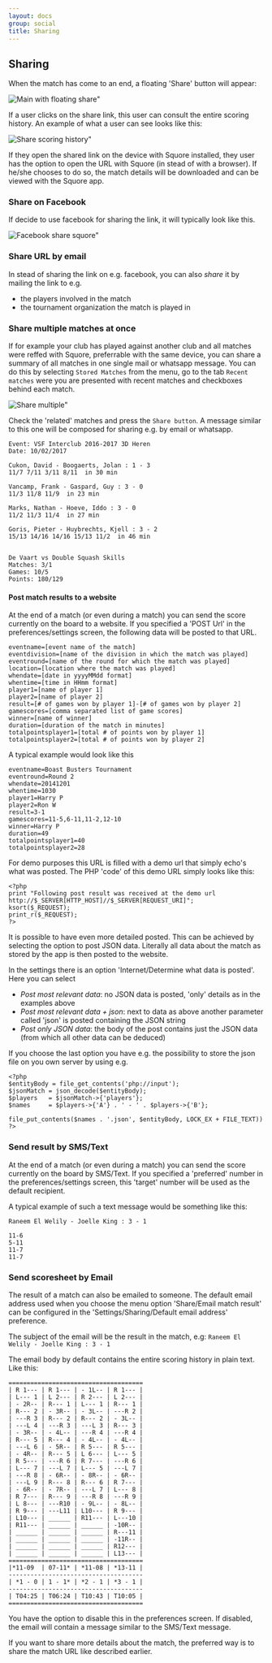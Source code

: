 ```yaml
---
layout: docs
group: social
title: Sharing
---
```

## Sharing

When the match has come to an end, a floating 'Share' button will appear:

![Main with floating share"](/img/sb.main.06.floating.sharebutton.png)

If a user clicks on the share link, this user can consult the entire scoring history.
An example of what a user can see looks like this:

![Share scoring history"](/img/browser.shared.score.history.01.png)

If they open the shared link on the device with Squore installed, they user has the option to open the URL with Squore (in stead of with a browser).
If he/she chooses to do so, the match details will be downloaded and can be viewed with the Squore app.

### Share on Facebook

If decide to use facebook for sharing the link, it will typically look like this.

![Facebook share squore"](/img/facebook.share.01.png)

### Share URL by email

In stead of sharing the link on e.g. facebook, you can also _share_ it by mailing the link to e.g.
* the players involved in the match
* the tournament organization the match is played in

### Share multiple matches at once

If for example your club has played against another club and all matches were reffed with Squore, preferrable with the same device, you can share a summary of all matches in one single mail or whatsapp message.
You can do this by selecting `Stored Matches` from the menu, go to the tab `Recent matches` were you are presented with recent matches and checkboxes behind each match.

![Share multiple"](/img/share.multiple.01.png)

Check the 'related' matches and press the `Share button`.
A message similar to this one will be composed for sharing e.g. by email or whatsapp.

    Event: VSF Interclub 2016-2017 3D Heren 
    Date: 10/02/2017
    
    Cukon, David - Boogaerts, Jolan : 1 - 3
    11/7 7/11 3/11 8/11  in 30 min
    
    Vancamp, Frank - Gaspard, Guy : 3 - 0
    11/3 11/8 11/9  in 23 min
    
    Marks, Nathan - Hoeve, Iddo : 3 - 0
    11/2 11/3 11/4  in 27 min
    
    Goris, Pieter - Huybrechts, Kjell : 3 - 2
    15/13 14/16 14/16 15/13 11/2  in 46 min
    
    
    De Vaart vs Double Squash Skills
    Matches: 3/1
    Games: 10/5
    Points: 180/129


#### Post match results to a website

At the end of a match (or even during a match) you can send the score currently on the board to a website.
If you specified a 'POST Url' in the preferences/settings screen, the following data will be posted to that URL.

    eventname=[event name of the match]
    eventdivision=[name of the division in which the match was played]
    eventround=[name of the round for which the match was played]
    location=[location where the match was played]
    whendate=[date in yyyyMMdd format]
    whentime=[time in HHmm format]
    player1=[name of player 1]
    player2=[name of player 2]
    result=[# of games won by player 1]-[# of games won by player 2]
    gamescores=[comma separated list of game scores]
    winner=[name of winner]
    duration=[duration of the match in minutes]
    totalpointsplayer1=[total # of points won by player 1]
    totalpointsplayer2=[total # of points won by player 2]

A typical example would look like this

    eventname=Boast Busters Tournament
    eventround=Round 2
    whendate=20141201
    whentime=1030
    player1=Harry P
    player2=Ron W
    result=3-1
    gamescores=11-5,6-11,11-2,12-10
    winner=Harry P
    duration=49
    totalpointsplayer1=40
    totalpointsplayer2=28

For demo purposes this URL is filled with a demo url that simply echo's what was posted.
The PHP 'code' of this demo URL simply looks like this:

    <?php
    print "Following post result was received at the demo url http://$_SERVER[HTTP_HOST]//$_SERVER[REQUEST_URI]";
    ksort($_REQUEST);
    print_r($_REQUEST);
    ?>

It is possible to have even more detailed posted. This can be achieved by selecting the option to post JSON data.
Literally all data about the match as stored by the app is then posted to the website.

In the settings there is an option 'Internet/Determine what data is posted'.
Here you can select
*   _Post most relevant data_: no JSON data is posted, 'only' details as in the examples above
*   _Post most relevant data + json_: next to data as above another parameter called 'json' is posted containing the JSON string
*   _Post only JSON data_: the body of the post contains just the JSON data (from which all other data can be deduced)

If you choose the last option you have e.g. the possibility to store the json file on you own server by using e.g.

    <?php
    $entityBody = file_get_contents('php://input');
    $jsonMatch = json_decode($entityBody);
    $players   = $jsonMatch->{'players'};
    $names     = $players->{'A'} . ' - ' . $players->{'B'};

    file_put_contents($names . '.json', $entityBody, LOCK_EX + FILE_TEXT))
    ?>


### Send result by SMS/Text

At the end of a match (or even during a match) you can send the score currently on the board by SMS/Text.
If you specified a 'preferred' number in the preferences/settings screen, this 'target' number will be used
as the default recipient.

A typical example of such a text message would be something like this:

    Raneem El Welily - Joelle King : 3 - 1

    11-6
    5-11
    11-7
    11-7

### Send scoresheet by Email

The result of a match can also be emailed to someone. The default email address used when you choose the menu option
'Share/Email match result' can be configured in the 'Settings/Sharing/Default email address' preference.

The subject of the email will be the result in the match, e.g: `Raneem El Welily - Joelle King : 3 - 1`

The email body by default contains the entire scoring history in plain text. Like this:

    =====================================
    | R 1--- | R 1--- | - 1L-- | R 1--- |
    | L--- 1 | L 2--- | R 2--- | L 2--- |
    | - 2R-- | R--- 1 | L--- 1 | R--- 1 |
    | R--- 2 | - 3R-- | - 3L-- | ---R 2 |
    | ---R 3 | R--- 2 | R--- 2 | - 3L-- |
    | ---L 4 | ---R 3 | ---L 3 | R--- 3 |
    | - 3R-- | - 4L-- | ---R 4 | ---R 4 |
    | R--- 5 | R--- 4 | - 4L-- | - 4L-- |
    | ---L 6 | - 5R-- | R 5--- | R 5--- |
    | - 4R-- | R--- 5 | L 6--- | L--- 5 |
    | R 5--- | ---R 6 | R 7--- | ---R 6 |
    | L--- 7 | ---L 7 | L--- 5 | ---L 7 |
    | ---R 8 | - 6R-- | - 8R-- | - 6R-- |
    | ---L 9 | R--- 8 | R--- 6 | R 7--- |
    | - 6R-- | - 7R-- | ---L 7 | L--- 8 |
    | R 7--- | R--- 9 | ---R 8 | ---R 9 |
    | L 8--- | ---R10 | - 9L-- | - 8L-- |
    | R 9--- | ---L11 | L10--- | R 9--- |
    | L10--- | ______ | R11--- | L---10 |
    | R11--- | ______ | ______ | -10R-- |
    | ______ | ______ | ______ | R---11 |
    | ______ | ______ | ______ | -11R-- |
    | ______ | ______ | ______ | R12--- |
    | ______ | ______ | ______ | L13--- |
    =====================================
    |*11-09  | 07-11* | *11-08 | *13-11 |
    -------------------------------------
    | *1 - 0 | 1 - 1* | *2 - 1 | *3 - 1 |
    -------------------------------------
    | T04:25 | T06:24 | T10:43 | T10:05 |
    =====================================

You have the option to disable this in the preferences screen.
If disabled, the email will contain a message similar to the SMS/Text message.

If you want to share more details about the match, the preferred way is to share the match URL like described earlier.

